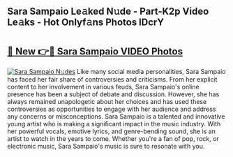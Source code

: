 ## Sara Sampaio Le𝚊ked N𝚞de - Part-K2p Video Le𝚊ks - Hot Onlyf𝚊ns Photos lDcrY

# <h2><a href="http://ab69779.deff.icu/?id=Sara+Sampaio">🔗 New 👉🔴 Sara Sampaio VIDEO Photos</a></h2>

[![Sara Sampaio N𝚞des](https://i.imgur.com/rIISA9y.gif)](http://ab69779.deff.icu/?id=Sara+Sampaio)
Like many social media personalities, Sara Sampaio has faced her fair share of controversies and criticisms. From her explicit content to her involvement in various feuds, Sara Sampaio's online presence has been a subject of debate and discussion. However, she has always remained unapologetic about her choices and has used these controversies as opportunities to engage with her audience and address any concerns or misconceptions. Sara Sampaio is a talented and innovative young artist who is making a significant impact in the music industry. With her powerful vocals, emotive lyrics, and genre-bending sound, she is an artist to watch in the years to come. Whether you're a fan of pop, rock, or electronic music, Sara Sampaio's music is sure to resonate with you.
